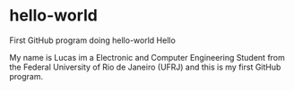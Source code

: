 # hello-world
First GitHub program doing hello-world
Hello

My name is Lucas im a Electronic and Computer Engineering Student from the Federal University of Rio de Janeiro (UFRJ) and this is my first GitHub program.
